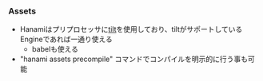 ### Assets

* Hanamiはプリプロセッサに[tilt](https://github.com/rtomayko/tilt)を使用しており、tiltがサポートしているEngineであれば一通り使える
  * babelも使える
* "hanami assets precompile" コマンドでコンパイルを明示的に行う事も可能
